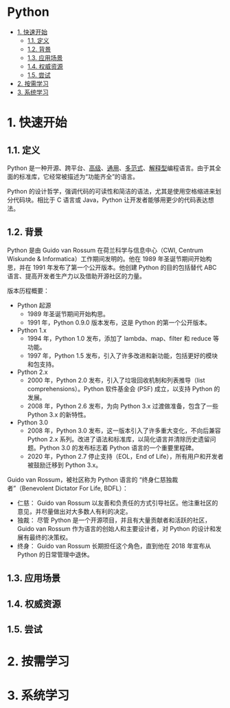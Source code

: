 # Python<!-- omit in toc -->

- [1. 快速开始](#1-快速开始)
  - [1.1. 定义](#11-定义)
  - [1.2. 背景](#12-背景)
  - [1.3. 应用场景](#13-应用场景)
  - [1.4. 权威资源](#14-权威资源)
  - [1.5. 尝试](#15-尝试)
- [2. 按需学习](#2-按需学习)
- [3. 系统学习](#3-系统学习)

# 1. 快速开始

## 1.1. 定义

Python 是一种开源、跨平台、[高级](https://github.com/itabbot/glossary/blob/main/glossary/高级语言与低级语言.md)、[通用](https://github.com/itabbot/glossary/blob/main/glossary/通用编程语言与领域特定语言.md)、[多范式](https://github.com/itabbot/glossary/blob/main/glossary/编程范式.md)、[解释型](https://github.com/itabbot/glossary/blob/main/glossary/解释型、编译型与即时编译型语言.md)编程语言。由于其全面的标准库，它经常被描述为“功能齐全”的语言。

Python 的设计哲学，强调代码的可读性和简洁的语法，尤其是使用空格缩进来划分代码块。相比于 C 语言或 Java，Python 让开发者能够用更少的代码表达想法。

## 1.2. 背景

Python 是由 Guido van Rossum 在荷兰科学与信息中心（CWI, Centrum Wiskunde & Informatica）工作期间发明的。他在 1989 年圣诞节期间开始构思，并在 1991 年发布了第一个公开版本。他创建 Python 的目的包括替代 ABC 语言、提高开发者生产力以及借助开源社区的力量。

版本历程概要：

-   Python 起源
    -   1989 年圣诞节期间开始构思。
    -   1991 年，Python 0.9.0 版本发布，这是 Python 的第一个公开版本。
-   Python 1.x
    -   1994 年，Python 1.0 发布，添加了 lambda、map、filter 和 reduce 等功能。
    -   1997 年，Python 1.5 发布，引入了许多改进和新功能，包括更好的模块和包支持。
-   Python 2.x
    -   2000 年，Python 2.0 发布，引入了垃圾回收机制和列表推导（list comprehensions）。Python 软件基金会 (PSF) 成立，以支持 Python 的发展。
    -   2008 年，Python 2.6 发布，为向 Python 3.x 过渡做准备，包含了一些 Python 3.x 的新特性。
-   Python 3.0
    -   2008 年，Python 3.0 发布，这一版本引入了许多重大变化，不向后兼容 Python 2.x 系列。改进了语法和标准库，以简化语言并清除历史遗留问题。Python 3.0 的发布标志着 Python 语言的一个重要里程碑。
    -   2020 年，Python 2.7 停止支持（EOL，End of Life），所有用户和开发者被鼓励迁移到 Python 3.x。

Guido van Rossum，被社区称为 Python 语言的 “终身仁慈独裁者”（Benevolent Dictator For Life, BDFL）：

-   仁慈： Guido van Rossum 以友善和负责任的方式引导社区。他注重社区的意见，并尽量做出对大多数人有利的决定。
-   独裁： 尽管 Python 是一个开源项目，并且有大量贡献者和活跃的社区，Guido van Rossum 作为语言的创始人和主要设计者，对 Python 的设计和发展有最终的决策权。
-   终身： Guido van Rossum 长期担任这个角色，直到他在 2018 年宣布从 Python 的日常管理中退休。

## 1.3. 应用场景

## 1.4. 权威资源

## 1.5. 尝试

# 2. 按需学习

# 3. 系统学习
